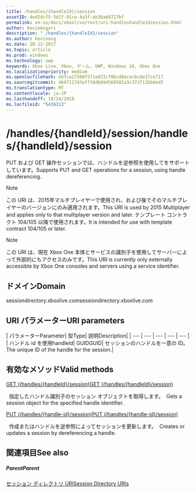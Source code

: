 ```yaml
---
title: /handles/{handleId}/session
assetID: 4ed2dcf5-5d1f-91ce-4a3f-eb3ba68727bf
permalink: en-us/docs/xboxlive/rest/uri-handleshandleidsession.html
author: KevinAsgari
description: " /handles/{handleId}/session"
ms.author: kevinasg
ms.date: 20-12-2017
ms.topic: article
ms.prod: windows
ms.technology: uwp
keywords: Xbox Live, Xbox, ゲーム, UWP, Windows 10, Xbox One
ms.localizationpriority: medium
ms.openlocfilehash: eb7ca17500f571ed72cf0bcd6ececbcde17ce717
ms.sourcegitcommit: 4b97117d3aff38db89d560502a3c372f12bb6ed5
ms.translationtype: MT
ms.contentlocale: ja-JP
ms.lasthandoff: 10/24/2018
ms.locfileid: "5436313"
---
```

# <a name="handleshandleidsession"></a><span data-ttu-id="e38e6-104">/handles/{handleId}/session</span><span class="sxs-lookup"><span data-stu-id="e38e6-104">/handles/{handleId}/session</span></span>
<span data-ttu-id="e38e6-105">PUT および GET 操作セッションでは、ハンドルを逆参照を使用してをサポートしています。</span><span class="sxs-lookup"><span data-stu-id="e38e6-105">Supports PUT and GET operations for a session, using handle dereferencing.</span></span> 

> [!NOTE] 
> <span data-ttu-id="e38e6-106">この URI は、2015年マルチプレイヤーで使用され、および後でそのマルチプレイヤーのバージョンにのみ適用されます。</span><span class="sxs-lookup"><span data-stu-id="e38e6-106">This URI is used by 2015 Multiplayer and applies only to that multiplayer version and later.</span></span> <span data-ttu-id="e38e6-107">テンプレート コントラクト 104/105 以降で使用されます。</span><span class="sxs-lookup"><span data-stu-id="e38e6-107">It is intended for use with template contract 104/105 or later.</span></span>  

 

> [!NOTE] 
> <span data-ttu-id="e38e6-108">この URI は、現在 Xbox One 本体とサービスの識別子を使用してサーバーによって外部的にもアクセスのみです。</span><span class="sxs-lookup"><span data-stu-id="e38e6-108">This URI is currently only externally accessible by Xbox One consoles and servers using a service identifier.</span></span>  

 
<a id="ID4ES"></a>

 
## <a name="domain"></a><span data-ttu-id="e38e6-109">ドメイン</span><span class="sxs-lookup"><span data-stu-id="e38e6-109">Domain</span></span>
<span data-ttu-id="e38e6-110">sessiondirectory.xboxlive.com</span><span class="sxs-lookup"><span data-stu-id="e38e6-110">sessiondirectory.xboxlive.com</span></span>  
<a id="ID4EX"></a>

 
## <a name="uri-parameters"></a><span data-ttu-id="e38e6-111">URI パラメーター</span><span class="sxs-lookup"><span data-stu-id="e38e6-111">URI parameters</span></span>
 
| <span data-ttu-id="e38e6-112">パラメーター</span><span class="sxs-lookup"><span data-stu-id="e38e6-112">Parameter</span></span>| <span data-ttu-id="e38e6-113">型</span><span class="sxs-lookup"><span data-stu-id="e38e6-113">Type</span></span>| <span data-ttu-id="e38e6-114">説明</span><span class="sxs-lookup"><span data-stu-id="e38e6-114">Description</span></span>| 
| --- | --- | --- | --- | --- | 
| <span data-ttu-id="e38e6-115">ハンドル id を使用</span><span class="sxs-lookup"><span data-stu-id="e38e6-115">handleId</span></span>| <span data-ttu-id="e38e6-116">GUID</span><span class="sxs-lookup"><span data-stu-id="e38e6-116">GUID</span></span>| <span data-ttu-id="e38e6-117">セッションのハンドルを一意の ID。</span><span class="sxs-lookup"><span data-stu-id="e38e6-117">The unique ID of the handle for the session.</span></span>| 
  
<a id="ID4ESB"></a>

 
## <a name="valid-methods"></a><span data-ttu-id="e38e6-118">有効なメソッド</span><span class="sxs-lookup"><span data-stu-id="e38e6-118">Valid methods</span></span>

[<span data-ttu-id="e38e6-119">GET (/handles/{handleId}/session)</span><span class="sxs-lookup"><span data-stu-id="e38e6-119">GET (/handles/{handleId}/session)</span></span>](uri-handleshandleidsessionget.md)

<span data-ttu-id="e38e6-120">&nbsp;&nbsp;指定したハンドル識別子のセッション オブジェクトを取得します。</span><span class="sxs-lookup"><span data-stu-id="e38e6-120">&nbsp;&nbsp;Gets a session object for the specified handle identifier.</span></span> 

[<span data-ttu-id="e38e6-121">PUT (/handles/{handle-id}/session)</span><span class="sxs-lookup"><span data-stu-id="e38e6-121">PUT (/handles/{handle-id}/session)</span></span>](uri-handleshandleidsessionput.md)

<span data-ttu-id="e38e6-122">&nbsp;&nbsp;作成またはハンドルを逆参照によってセッションを更新します。</span><span class="sxs-lookup"><span data-stu-id="e38e6-122">&nbsp;&nbsp;Creates or updates a session by dereferencing a handle.</span></span>
 
<a id="ID4E6B"></a>

 
## <a name="see-also"></a><span data-ttu-id="e38e6-123">関連項目</span><span class="sxs-lookup"><span data-stu-id="e38e6-123">See also</span></span>
 
<a id="ID4EBC"></a>

 
##### <a name="parent"></a><span data-ttu-id="e38e6-124">Parent</span><span class="sxs-lookup"><span data-stu-id="e38e6-124">Parent</span></span> 

[<span data-ttu-id="e38e6-125">セッション ディレクトリ URI</span><span class="sxs-lookup"><span data-stu-id="e38e6-125">Session Directory URIs</span></span>](atoc-reference-sessiondirectory.md)

   